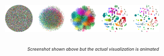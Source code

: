 <p align="center">
<img src="img/tsne animation.png" width="700" alt="github stats" />
</p>
<br>
<p align="right">
<i>Screenshot shown above but the actual visualization is animated</i>
</p>
